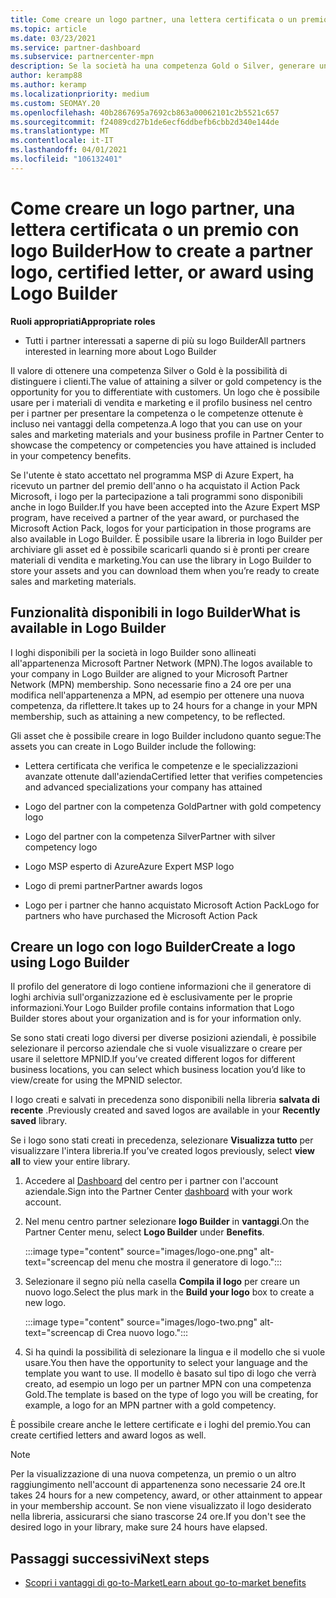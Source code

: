 ```yaml
---
title: Come creare un logo partner, una lettera certificata o un premio con logo Builder
ms.topic: article
ms.date: 03/23/2021
ms.service: partner-dashboard
ms.subservice: partnercenter-mpn
description: Se la società ha una competenza Gold o Silver, generare un logo personalizzato per la società o richiedere una lettera di verifica certificata personalizzata usando lo strumento logo Builder nel centro per i partner.
author: keramp88
ms.author: keramp
ms.localizationpriority: medium
ms.custom: SEOMAY.20
ms.openlocfilehash: 40b2867695a7692cb863a00062101c2b5521c657
ms.sourcegitcommit: f24089cd27b1de6ecf6ddbefb6cbb2d340e144de
ms.translationtype: MT
ms.contentlocale: it-IT
ms.lasthandoff: 04/01/2021
ms.locfileid: "106132401"
---
```

# <a name="how-to-create-a-partner-logo-certified-letter-or-award-using-logo-builder"></a><span data-ttu-id="75e6f-103">Come creare un logo partner, una lettera certificata o un premio con logo Builder</span><span class="sxs-lookup"><span data-stu-id="75e6f-103">How to create a partner logo, certified letter, or award using Logo Builder</span></span>

<span data-ttu-id="75e6f-104">**Ruoli appropriati**</span><span class="sxs-lookup"><span data-stu-id="75e6f-104">**Appropriate roles**</span></span>

- <span data-ttu-id="75e6f-105">Tutti i partner interessati a saperne di più su logo Builder</span><span class="sxs-lookup"><span data-stu-id="75e6f-105">All partners interested in learning more about Logo Builder</span></span>

<span data-ttu-id="75e6f-106">Il valore di ottenere una competenza Silver o Gold è la possibilità di distinguere i clienti.</span><span class="sxs-lookup"><span data-stu-id="75e6f-106">The value of attaining a silver or gold competency is the opportunity for you to differentiate with customers.</span></span> <span data-ttu-id="75e6f-107">Un logo che è possibile usare per i materiali di vendita e marketing e il profilo business nel centro per i partner per presentare la competenza o le competenze ottenute è incluso nei vantaggi della competenza.</span><span class="sxs-lookup"><span data-stu-id="75e6f-107">A logo that you can use on your sales and marketing materials and your business profile in Partner Center to showcase the competency or competencies you have attained is included in your competency benefits.</span></span> 

<span data-ttu-id="75e6f-108">Se l'utente è stato accettato nel programma MSP di Azure Expert, ha ricevuto un partner del premio dell'anno o ha acquistato il Action Pack Microsoft, i logo per la partecipazione a tali programmi sono disponibili anche in logo Builder.</span><span class="sxs-lookup"><span data-stu-id="75e6f-108">If you have been accepted into the Azure Expert MSP program, have received a partner of the year award, or purchased the Microsoft Action Pack, logos for your participation in those programs are also available in Logo Builder.</span></span> <span data-ttu-id="75e6f-109">È possibile usare la libreria in logo Builder per archiviare gli asset ed è possibile scaricarli quando si è pronti per creare materiali di vendita e marketing.</span><span class="sxs-lookup"><span data-stu-id="75e6f-109">You can use the library in Logo Builder to store your assets and you can download them when you’re ready to create sales and marketing materials.</span></span> 

## <a name="what-is-available-in-logo-builder"></a><span data-ttu-id="75e6f-110">Funzionalità disponibili in logo Builder</span><span class="sxs-lookup"><span data-stu-id="75e6f-110">What is available in Logo Builder</span></span>

<span data-ttu-id="75e6f-111">I loghi disponibili per la società in logo Builder sono allineati all'appartenenza Microsoft Partner Network (MPN).</span><span class="sxs-lookup"><span data-stu-id="75e6f-111">The logos available to your company in Logo Builder are aligned to your Microsoft Partner Network (MPN) membership.</span></span> <span data-ttu-id="75e6f-112">Sono necessarie fino a 24 ore per una modifica nell'appartenenza a MPN, ad esempio per ottenere una nuova competenza, da riflettere.</span><span class="sxs-lookup"><span data-stu-id="75e6f-112">It takes up to 24 hours for a change in your MPN membership, such as attaining a new competency, to be reflected.</span></span>

<span data-ttu-id="75e6f-113">Gli asset che è possibile creare in logo Builder includono quanto segue:</span><span class="sxs-lookup"><span data-stu-id="75e6f-113">The assets you can create in Logo Builder include the following:</span></span>

- <span data-ttu-id="75e6f-114">Lettera certificata che verifica le competenze e le specializzazioni avanzate ottenute dall'azienda</span><span class="sxs-lookup"><span data-stu-id="75e6f-114">Certified letter that verifies competencies and advanced specializations your company has attained</span></span>

- <span data-ttu-id="75e6f-115">Logo del partner con la competenza Gold</span><span class="sxs-lookup"><span data-stu-id="75e6f-115">Partner with gold competency logo</span></span>

- <span data-ttu-id="75e6f-116">Logo del partner con la competenza Silver</span><span class="sxs-lookup"><span data-stu-id="75e6f-116">Partner with silver competency logo</span></span>

- <span data-ttu-id="75e6f-117">Logo MSP esperto di Azure</span><span class="sxs-lookup"><span data-stu-id="75e6f-117">Azure Expert MSP logo</span></span>

- <span data-ttu-id="75e6f-118">Logo di premi partner</span><span class="sxs-lookup"><span data-stu-id="75e6f-118">Partner awards logos</span></span>

- <span data-ttu-id="75e6f-119">Logo per i partner che hanno acquistato Microsoft Action Pack</span><span class="sxs-lookup"><span data-stu-id="75e6f-119">Logo for partners who have purchased the Microsoft Action Pack</span></span>

## <a name="create-a-logo-using-logo-builder"></a><span data-ttu-id="75e6f-120">Creare un logo con logo Builder</span><span class="sxs-lookup"><span data-stu-id="75e6f-120">Create a logo using Logo Builder</span></span>

<span data-ttu-id="75e6f-121">Il profilo del generatore di logo contiene informazioni che il generatore di loghi archivia sull'organizzazione ed è esclusivamente per le proprie informazioni.</span><span class="sxs-lookup"><span data-stu-id="75e6f-121">Your Logo Builder profile contains information that Logo Builder stores about your organization and is for your information only.</span></span>

<span data-ttu-id="75e6f-122">Se sono stati creati logo diversi per diverse posizioni aziendali, è possibile selezionare il percorso aziendale che si vuole visualizzare o creare per usare il selettore MPNID.</span><span class="sxs-lookup"><span data-stu-id="75e6f-122">If you’ve created different logos for different business locations, you can select which business location you’d like to view/create for using the MPNID selector.</span></span>

<span data-ttu-id="75e6f-123">I logo creati e salvati in precedenza sono disponibili nella libreria **salvata di recente** .</span><span class="sxs-lookup"><span data-stu-id="75e6f-123">Previously created and saved logos are available in your **Recently saved** library.</span></span>

<span data-ttu-id="75e6f-124">Se i logo sono stati creati in precedenza, selezionare **Visualizza tutto** per visualizzare l'intera libreria.</span><span class="sxs-lookup"><span data-stu-id="75e6f-124">If you’ve created logos previously, select **view all** to view your entire library.</span></span>

1. <span data-ttu-id="75e6f-125">Accedere al [Dashboard](https://partner.microsoft.com/dashboard) del centro per i partner con l'account aziendale.</span><span class="sxs-lookup"><span data-stu-id="75e6f-125">Sign into the Partner Center [dashboard](https://partner.microsoft.com/dashboard) with your work account.</span></span>

1. <span data-ttu-id="75e6f-126">Nel menu centro partner selezionare **logo Builder** in **vantaggi**.</span><span class="sxs-lookup"><span data-stu-id="75e6f-126">On the Partner Center menu, select **Logo Builder** under **Benefits**.</span></span>
 
   :::image type="content" source="images/logo-one.png" alt-text="screencap del menu che mostra il generatore di logo.":::

3. <span data-ttu-id="75e6f-128">Selezionare il segno più nella casella **Compila il logo** per creare un nuovo logo.</span><span class="sxs-lookup"><span data-stu-id="75e6f-128">Select the plus mark in the **Build your logo** box to create a new logo.</span></span>

   :::image type="content" source="images/logo-two.png" alt-text="screencap di Crea nuovo logo.":::

4. <span data-ttu-id="75e6f-130">Si ha quindi la possibilità di selezionare la lingua e il modello che si vuole usare.</span><span class="sxs-lookup"><span data-stu-id="75e6f-130">You then have the opportunity to select your language and the template you want to use.</span></span> <span data-ttu-id="75e6f-131">Il modello è basato sul tipo di logo che verrà creato, ad esempio un logo per un partner MPN con una competenza Gold.</span><span class="sxs-lookup"><span data-stu-id="75e6f-131">The template is based on the type of logo you will be creating, for example, a logo for an MPN partner with a  gold competency.</span></span>

<span data-ttu-id="75e6f-132">È possibile creare anche le lettere certificate e i loghi del premio.</span><span class="sxs-lookup"><span data-stu-id="75e6f-132">You can create certified letters and award logos as well.</span></span>

>[!NOTE]
><span data-ttu-id="75e6f-133">Per la visualizzazione di una nuova competenza, un premio o un altro raggiungimento nell'account di appartenenza sono necessarie 24 ore.</span><span class="sxs-lookup"><span data-stu-id="75e6f-133">It takes 24 hours for a new competency, award, or other attainment to appear in your membership account.</span></span> <span data-ttu-id="75e6f-134">Se non viene visualizzato il logo desiderato nella libreria, assicurarsi che siano trascorse 24 ore.</span><span class="sxs-lookup"><span data-stu-id="75e6f-134">If you don't see the desired logo in your library, make sure 24 hours have elapsed.</span></span>

## <a name="next-steps"></a><span data-ttu-id="75e6f-135">Passaggi successivi</span><span class="sxs-lookup"><span data-stu-id="75e6f-135">Next steps</span></span>

- [<span data-ttu-id="75e6f-136">Scopri i vantaggi di go-to-Market</span><span class="sxs-lookup"><span data-stu-id="75e6f-136">Learn about go-to-market benefits</span></span>](mpn-learn-about-go-to-market-benefits.md)
